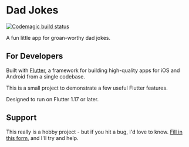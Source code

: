 # Dad Jokes
[![Codemagic build status](https://api.codemagic.io/apps/5eb6f5cd05289f3156c302d3/5eb6f5cd05289f3156c302d2/status_badge.svg)](https://codemagic.io/apps/5eb6f5cd05289f3156c302d3/5eb6f5cd05289f3156c302d2/latest_build)

A fun little app for groan-worthy dad jokes.

## For Developers

Built with [Flutter]((http://flutter.dev/)), a framework for building
high-quality apps for iOS and Android from a single codebase.

This is a small project to demonstrate a few useful Flutter features.

Designed to run on Flutter 1.17 or later.

## Support

This really is a hobby project - but if you hit a bug, I'd love to know.
[Fill in this form](https://docs.google.com/forms/d/1rSutZDcuVA8sT4aEgJRYjD_pJtgGSLlbvXO5r3iOiXM), and I'll try and help.